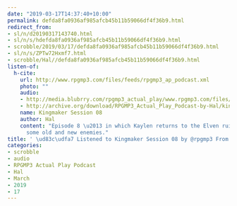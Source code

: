 ```yaml
---
date: "2019-03-17T14:37:40+10:00"
permalink: defda8fa0936af985afcb45b11b59066df4f36b9.html
redirect_from:
- sl/n/d20190317143740.html
- sl/n/s/hdefda8fa0936af985afcb45b11b59066df4f36b9.html
- scrobble/2019/03/17/defda8fa0936af985afcb45b11b59066df4f36b9.html
- sl/n/s/ZPTw72Hxmf7.html
- scrobble/Hal//defda8fa0936af985afcb45b11b59066df4f36b9.html
listen-of:
  h-cite:
    url: http://www.rpgmp3.com/files/feeds/rpgmp3_ap_podcast.xml
    photo: ""
    audio:
    - http://media.blubrry.com/rpgmp3_actual_play/www.rpgmp3.com/files/game_recordings/Sugar_Fuelled_Gamers/kingmaker_session_08.mp3
    - http://archive.org/download/RPGMP3_Actual_Play_Podcast-by-Hal/kingmaker_session_08.mp3
    name: Kingmaker Session 08
    author: Hal
    content: "Episode 8 \u2013 in which Kaylen returns to the Elven ruin and finds
      some old and new enemies."
title: ' \ud83c\udfa7 Listened to Kingmaker Session 08 by @rpgmp3 From #RPGMP3ActualPlayPodcast'
categories:
- scrobble
- audio
- RPGMP3 Actual Play Podcast
- Hal
- March
- 2019
- 17
---
```

